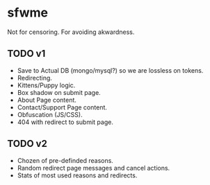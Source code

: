 sfwme
=====

Not for censoring. For avoiding akwardness.

TODO v1
-------

* Save to Actual DB (mongo/mysql?) so we are lossless on tokens.
* Redirecting.
* Kittens/Puppy logic.
* Box shadow on submit page.
* About Page content.
* Contact/Support Page content.
* Obfuscation (JS/CSS).
* 404 with redirect to submit page.


TODO v2
-------

* Chozen of pre-definded reasons.
* Random redirect page messages and cancel actions.
* Stats of most used reasons and redirects.
